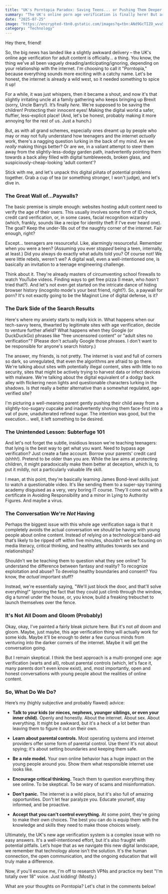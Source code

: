 ```yaml
---
title: "UK's Porntopia Paradox: Saving Teens... or Pushing Them Deeper Down the Rabbit Hole?"
summary: "The UK's online porn age verification is finally here! But are we inadvertently guiding curious teens towards riskier corners of the internet? Let's unpack the potential pitfalls and unintended consequences with a dose of humour and healthy skepticism."
date: "2025-07-25"
image: "https://encrypted-tbn0.gstatic.com/images?q=tbn:ANd9GcTIZO_wvuScDGj7Ovd1aa7Wf5MjN2UAzgeH0Q&s"
category: "Technology"
---
```


Hey there, friend!

So, the big news has landed like a slightly awkward delivery – the UK's online age verification for adult content is officially... a thing. You know, the thing we've all been vaguely dreading/anticipating/ignoring, depending on your relationship with the internet. I'm choosing to call it "Porntopia," because everything sounds more exciting with a catchy name. Let's be honest, the internet is already a wild west, so it needed something to spice it up!

For a while, it was just whispers, then it became a shout, and now it's that slightly irritating uncle at a family gathering who keeps bringing up Brexit (sorry, Uncle Barry!). It’s finally _here._ We're supposed to be saving the children! Protecting their innocent eyes! Making the digital world a safer, fluffier, less-explicit place! (And, let's be honest, probably making it more annoying for the rest of us. Just a hunch.)

But, as with all grand schemes, especially ones dreamt up by people who may or may not fully understand how teenagers and the internet _actually_ work, there's a nagging question lurking in the back of my mind. Are we _really_ making things better? Or are we, in a valiant attempt to steer them away from the slightly-less-dodgy garden path, inadvertently pointing them towards a back alley filled with digital tumbleweeds, broken glass, and suspiciously-cheap-looking 'adult content'?

Stick with me, and let's unpack this digital piñata of potential problems together. Grab a cup of tea (or something stronger, I won't judge), and let's dive in.

### The Great Wall of…Paywalls?

The basic premise is simple enough: websites hosting adult content need to verify the age of their users. This usually involves some form of ID check, credit card verification, or, in some cases, facial recognition wizardry (which, frankly, sounds like a recipe for identity theft if I've ever heard one). The goal? Keep the under-18s out of the naughty corner of the internet. Fair enough, right?

Except... teenagers are resourceful. Like, alarmingly resourceful. Remember when you were a teen? (Assuming you ever _stopped_ being a teen, internally, at least.) Did you always do exactly what adults told you? Of course not! We were little rebels, weren't we? A digital wall, even a well-intentioned one, is basically an invitation to a teenage engineering challenge.

Think about it. They're already masters of circumventing school firewalls to watch YouTube videos. Finding ways to get free pizza (I mean, who _hasn't_ tried that?). And let's not even get started on the intricate dance of hiding browser history (incognito mode's your best friend, right?). So, a paywall for porn? It's not exactly going to be the Maginot Line of digital defense, is it?

### The Dark Side of the Search Results

Here's where my anxiety starts to really kick in. What happens when our tech-savvy teens, thwarted by legitimate sites with age verification, decide to venture further afield? What happens when they Google (or DuckDuckGo) phrases like "free uncensored content" or "adult sites no verification"? (Please don't actually Google those phrases. I don't want to be responsible for anyone's search history.)

The answer, my friends, is not pretty. The internet is vast and full of corners so dark, so unregulated, that even the algorithms are afraid to go there. We're talking about sites with potentially illegal content, sites with little to no security, sites that might be actively trying to harvest data or infect devices with malware. We're talking about the digital equivalent of a dodgy back alley with flickering neon lights and questionable characters lurking in the shadows. Is _that_ really a better alternative than a somewhat regulated, age-verified site?

I'm picturing a well-meaning parent gently pushing their child away from a slightly-too-sugary cupcake and inadvertently shoving them face-first into a vat of pure, unadulterated refined sugar. The intention was good, but the execution... well, it left something to be desired.

### The Unintended Lesson: Subterfuge 101

And let's not forget the subtle, insidious lesson we're teaching teenagers: that lying is the best way to get what you want. Need to bypass age verification? Just create a fake account. Borrow your parents' credit card (shhh!). Pretend to be older than you are. While the law aims at protecting children, it might paradoxically make them better at deception, which is, to put it mildly, not a particularly valuable life skill.

I mean, at this point, they're basically learning James Bond-level skills just to watch a questionable video. It's like sending them to a super-spy training academy disguised as a very, very boring IT course. They'll come out with a certificate in Avoiding Responsibility and a minor in Lying to Authority Figures. And maybe a virus.

### The Conversation We're _Not_ Having

Perhaps the biggest issue with this whole age verification saga is that it completely avoids the actual conversation we _should_ be having with young people about online content. Instead of relying on a technological band-aid that’s likely to be ripped off within five minutes, shouldn’t we be focusing on media literacy, critical thinking, and healthy attitudes towards sex and relationships?

Shouldn't we be teaching them to question what they see online? To understand the difference between fantasy and reality? To recognize exploitation and abuse? To develop healthy boundaries and consent? You know, the _actual_ important stuff?

Instead, we're essentially saying, "We'll just block the door, and that'll solve everything!" Ignoring the fact that they could just climb through the window, dig a tunnel under the house, or, you know, build a freaking trebuchet to launch themselves over the fence.

### It's Not All Doom and Gloom (Probably)

Okay, okay, I've painted a fairly bleak picture here. But it's not _all_ doom and gloom. Maybe, just maybe, this age verification thing will actually work for some kids. Maybe it'll be enough to deter a few curious minds from venturing into the darker corners of the internet. Maybe it will get the conversation going.

But I remain skeptical. I think the best approach is a multi-pronged one: age verification (warts and all), robust parental controls (which, let's face it, many parents don't even know exist), and, most importantly, open and honest conversations with young people about the realities of online content.

### So, What Do We Do?

Here’s my (highly subjective and probably flawed) advice:

- **Talk to your kids (or nieces, nephews, younger siblings, or even your inner child).** Openly and honestly. About the internet. About sex. About everything. It might be awkward, but it's a heck of a lot better than leaving them to figure it out on their own.

- **Learn about parental controls.** Most operating systems and internet providers offer some form of parental control. Use them! It's not about spying; it's about setting boundaries and keeping them safe.

- **Be a role model.** Your own online behavior has a huge impact on the young people around you. Show them what responsible internet use looks like.

- **Encourage critical thinking.** Teach them to question everything they see online. To be skeptical. To be wary of scams and misinformation.

- **Don’t panic.** The internet is a wild place, but it's also full of amazing opportunities. Don't let fear paralyze you. Educate yourself, stay informed, and be proactive.

- **Accept that you can't control everything.** At some point, they're going to make their own choices. The best you can do is equip them with the knowledge and skills they need to make those choices wisely.

Ultimately, the UK's new age verification system is a complex issue with no easy answers. It's a well-intentioned effort, but it's also fraught with potential pitfalls. Let’s hope that as we navigate this new digital landscape, we remember that technology alone isn't the solution. It's the human connection, the open communication, and the ongoing education that will truly make a difference.

Now, if you'll excuse me, I'm off to research VPNs and practice my best "I'm totally over 18" voice. Just kidding! (Mostly.)

What are your thoughts on Porntopia? Let's chat in the comments below!
